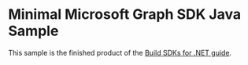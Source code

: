 # Minimal Microsoft Graph SDK Java Sample

This sample is the finished product of the [Build SDKs for .NET guide](https://microsoft.github.io/kiota/get-started/java.html).
